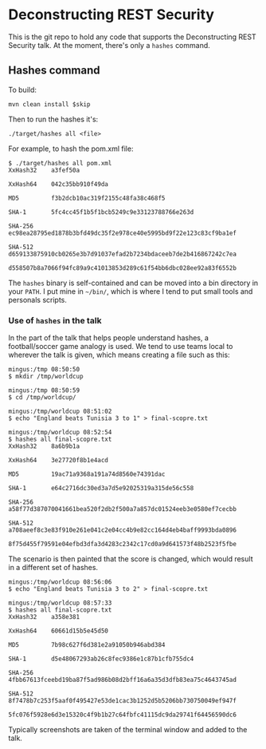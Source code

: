 # Deconstructing REST Security

This is the git repo to hold any code that supports the Deconstructing REST Security talk.  At the moment, there's only a `hashes` command.

## Hashes command

To build:

    mvn clean install $skip

Then to run the hashes it's:

    ./target/hashes all <file>

For example, to hash the pom.xml file:

    $ ./target/hashes all pom.xml
    XxHash32    a3fef50a
    
    XxHash64    042c35bb910f49da
    
    MD5         f3b2dcb10ac319f2155c48fa38c468f5
    
    SHA-1       5fc4cc45f1b5f1bcb5249c9e33123788766e263d
    
    SHA-256     ec98ea28795ed1878b3bfd49dc35f2e978ce40e5995bd9f22e123c83cf9ba1ef
    
    SHA-512     d659133875910cb0265e3b7d91037efad2b7234bdaceeb7de2b416867242c7ea
                d558507b8a7066f94fc89a9c41013853d289c61f54bb6dbc028ee92a83f6552b
    
The `hashes` binary is self-contained and can be moved into a bin directory in your `PATH`.  I put mine in `~/bin/`, which is where I tend to put small tools and personals scripts.

### Use of `hashes` in the talk

In the part of the talk that helps people understand hashes, a football/soccer game analogy is used.  We tend to use teams local to wherever the talk is given, which means creating a file such as this:

    mingus:/tmp 08:50:50 
    $ mkdir /tmp/worldcup
    
    mingus:/tmp 08:50:59 
    $ cd /tmp/worldcup/
    
    mingus:/tmp/worldcup 08:51:02 
    $ echo "England beats Tunisia 3 to 1" > final-scopre.txt
    
    mingus:/tmp/worldcup 08:52:54 
    $ hashes all final-scopre.txt 
    XxHash32    8a6b9b1a
    
    XxHash64    3e27720f8b1e4acd
    
    MD5         19ac71a9368a191a74d8560e74391dac
    
    SHA-1       e64c2716dc30ed3a7d5e92025319a315de56c558
    
    SHA-256     a58f77d387070041661bea520f2db2f500a7a857dc01524eeb3e0580ef7cecbb
    
    SHA-512     a708aeef8c3e83f910e261e041c2e04cc4b9e82cc164d4eb4baff9993bda0896
                8f75d455f79591e04efbd3dfa3d4283c2342c17cd0a9d641573f48b2523f5fbe

The scenario is then painted that the score is changed, which would result in a different set of hashes.

    mingus:/tmp/worldcup 08:56:06 
    $ echo "England beats Tunisia 3 to 2" > final-scopre.txt
    
    mingus:/tmp/worldcup 08:57:33 
    $ hashes all final-scopre.txt 
    XxHash32    a358e381
    
    XxHash64    60661d15b5e45d50
    
    MD5         7b98c627f6d381e2a91050b946abd384
    
    SHA-1       d5e48067293ab26c8fec9386e1c87b1cfb755dc4
    
    SHA-256     4fbb67613fceebd19ba87f5ad986b08d2bff16a6a35d3dfb83ea75c4643745ad
    
    SHA-512     8f7478b7c253f5aaf0f495427e53de1cac3b1252d5b5206bb730750049ef947f
                5fc076f5928e6d3e15320c4f9b1b27c64fbfc41115dc9da29741f64456590dc6

Typically screenshots are taken of the terminal window and added to the talk.

